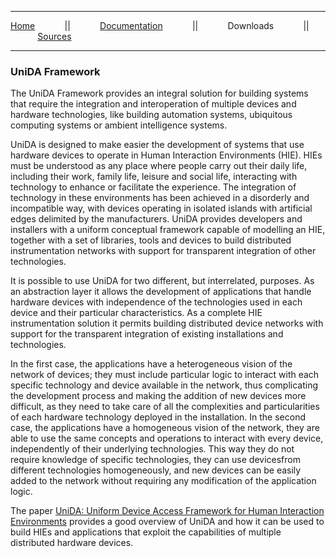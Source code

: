 ***

<p>
<a href="https://github.com/GII/UNIDA">Home</a> 
&nbsp;&nbsp;&nbsp;&nbsp;&nbsp;&nbsp;&nbsp;&nbsp;&nbsp;&nbsp; || &nbsp;&nbsp;&nbsp;&nbsp;&nbsp;&nbsp;&nbsp;&nbsp;&nbsp;&nbsp;
<a href="https://github.com/GII/UNIDA/wiki">Documentation</a> 
&nbsp;&nbsp;&nbsp;&nbsp;&nbsp;&nbsp;&nbsp;&nbsp;&nbsp;&nbsp; || &nbsp;&nbsp;&nbsp;&nbsp;&nbsp;&nbsp;&nbsp;&nbsp;&nbsp;&nbsp; 
Downloads 
&nbsp;&nbsp;&nbsp;&nbsp;&nbsp;&nbsp;&nbsp;&nbsp;&nbsp;&nbsp; || &nbsp;&nbsp;&nbsp;&nbsp;&nbsp;&nbsp;&nbsp;&nbsp;&nbsp;&nbsp; 
<a href="https://github.com/GII/UNIDA/tree/master/devel">Sources</a> 
</p>

***

### UniDA Framework


The UniDA Framework provides an integral solution for building systems that require the integration and interoperation of multiple devices and hardware technologies, like building automation systems, ubiquitous computing systems or ambient intelligence systems.

UniDA is designed to make easier the development of systems that use hardware devices to operate in Human Interaction Environments (HIE). HIEs must be understood as any place where people carry out their daily life, including their work, family life, leisure and social life, interacting with technology to enhance or facilitate the experience. The integration of technology in these environments has been achieved in a disorderly and incompatible way, with devices operating in isolated islands with artificial edges delimited by the manufacturers. UniDA provides developers and installers with a uniform conceptual framework capable of modelling an HIE, together with a set of libraries, tools and devices to build distributed instrumentation networks with support for transparent integration of other technologies.

It is possible to use UniDA for two different, but interrelated, purposes. As an abstraction layer it allows the development of applications that handle hardware devices with independence of the technologies used in each device and their particular characteristics. As a complete HIE instrumentation solution it permits building distributed device networks with support for the transparent integration of existing installations and technologies.

In the first case, the applications have a heterogeneous vision of the network of devices; they must include particular logic to interact with each specific technology and device available in the network, thus complicating the development process and making the addition of new devices more difficult, as they need to take care of all the complexities and particularities of each hardware technology deployed in the installation. In the second case, the applications have a homogeneous vision of the network, they are able to use the same concepts and operations to interact with every device, independently of their underlying technologies. This way they do not require knowledge of specific technologies, they can use devicesfrom different technologies homogeneously, and new devices can be easily added to the network without requiring any modification of the application logic. 

The paper [UniDA: Uniform Device Access Framework for Human Interaction Environments](http://www.mdpi.com/1424-8220/11/10/9361) provides a good overview of UniDA and how it can be used to build HIEs and applications that exploit the capabilities of multiple distributed hardware devices.
